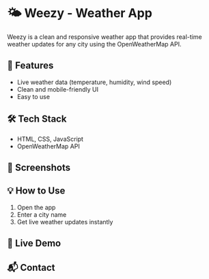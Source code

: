 # 🌤️ Weezy - Weather App

Weezy is a clean and responsive weather app that provides real-time weather updates for any city using the OpenWeatherMap API.

## 🚀 Features
- Live weather data (temperature, humidity, wind speed)
- Clean and mobile-friendly UI
- Easy to use

## 🛠 Tech Stack
- HTML, CSS, JavaScript
- OpenWeatherMap API

## 📸 Screenshots


## 💡 How to Use
1. Open the app
2. Enter a city name
3. Get live weather updates instantly

## 🔗 Live Demo


## 📬 Contact
